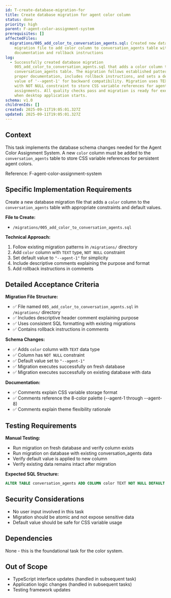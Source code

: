 ```yaml
---
id: T-create-database-migration-for
title: Create database migration for agent color column
status: done
priority: high
parent: F-agent-color-assignment-system
prerequisites: []
affectedFiles:
  migrations/005_add_color_to_conversation_agents.sql: Created new database
    migration file to add color column to conversation_agents table with proper
    documentation and rollback instructions
log:
  - Successfully created database migration
    005_add_color_to_conversation_agents.sql that adds a color column to the
    conversation_agents table. The migration follows established patterns with
    proper documentation, includes rollback instructions, and sets a default
    value of '--agent-1' for backward compatibility. Migration uses TEXT type
    with NOT NULL constraint to store CSS variable references for agent color
    assignments. All quality checks pass and migration is ready for execution
    when desktop application starts.
schema: v1.0
childrenIds: []
created: 2025-09-11T19:05:01.327Z
updated: 2025-09-11T19:05:01.327Z
---
```


## Context

This task implements the database schema changes needed for the Agent Color Assignment System. A new `color` column must be added to the `conversation_agents` table to store CSS variable references for persistent agent colors.

Reference: F-agent-color-assignment-system

## Specific Implementation Requirements

Create a new database migration file that adds a `color` column to the `conversation_agents` table with appropriate constraints and default values.

**File to Create:**

- `/migrations/005_add_color_to_conversation_agents.sql`

**Technical Approach:**

1. Follow existing migration patterns in `/migrations/` directory
2. Add `color` column with `TEXT` type, `NOT NULL` constraint
3. Set default value to `"--agent-1"` for simplicity
4. Include descriptive comments explaining the purpose and format
5. Add rollback instructions in comments

## Detailed Acceptance Criteria

**Migration File Structure:**

- ✅ File named `005_add_color_to_conversation_agents.sql` in `/migrations/` directory
- ✅ Includes descriptive header comment explaining purpose
- ✅ Uses consistent SQL formatting with existing migrations
- ✅ Contains rollback instructions in comments

**Schema Changes:**

- ✅ Adds `color` column with `TEXT` data type
- ✅ Column has `NOT NULL` constraint
- ✅ Default value set to `"--agent-1"`
- ✅ Migration executes successfully on fresh database
- ✅ Migration executes successfully on existing database with data

**Documentation:**

- ✅ Comments explain CSS variable storage format
- ✅ Comments reference the 8-color palette (--agent-1 through --agent-8)
- ✅ Comments explain theme flexibility rationale

## Testing Requirements

**Manual Testing:**

- Run migration on fresh database and verify column exists
- Run migration on database with existing conversation_agents data
- Verify default value is applied to new column
- Verify existing data remains intact after migration

**Expected SQL Structure:**

```sql
ALTER TABLE conversation_agents ADD COLUMN color TEXT NOT NULL DEFAULT '--agent-1';
```

## Security Considerations

- No user input involved in this task
- Migration should be atomic and not expose sensitive data
- Default value should be safe for CSS variable usage

## Dependencies

None - this is the foundational task for the color system.

## Out of Scope

- TypeScript interface updates (handled in subsequent task)
- Application logic changes (handled in subsequent tasks)
- Testing framework updates
